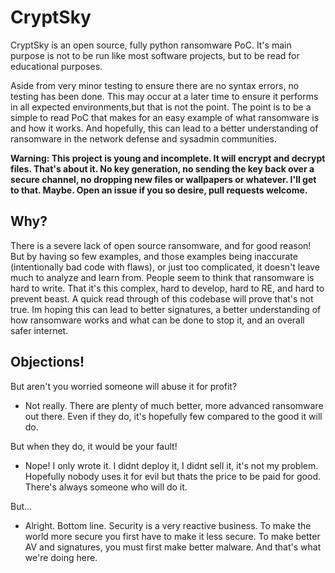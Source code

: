 # CryptSky

CryptSky is an open source, fully python ransomware PoC. It's main purpose is
not to be run like most software projects, but to be read for educational
purposes.

Aside from very minor testing to ensure there are no syntax errors, no testing
has been done. This may occur at a later time to ensure it performs in all
expected environments,but that is not the point. The point is to be a simple
to read PoC that makes for an easy example of what ransomware is and how it
works. And hopefully, this can lead to a better understanding of ransomware in 
the network defense and sysadmin communities.

**Warning: This project is young and incomplete. It will encrypt and decrypt
files. That's about it. No key generation, no sending the key back over a
secure channel, no dropping new files or wallpapers or whatever. I'll get to
that. Maybe. Open an issue if you so desire, pull requests welcome.**

## Why?

There is a severe lack of open source ransomware, and for good reason! But by
having so few examples, and those examples being inaccurate (intentionally bad
code with flaws), or just too complicated, it doesn't leave much to analyze
and learn from. People seem to think that ransomware is hard to write. That
it's this complex, hard to develop, hard to RE, and hard to prevent beast. A
quick read through of this codebase will prove that's not true. Im hoping this
can lead to better signatures, a better understanding of how ransomware works
and what can be done to stop it, and an overall safer internet.

## Objections!

But aren't you worried someone will abuse it for profit?

- Not really. There are plenty of much better, more advanced ransomware out there.
 Even if they do, it's hopefully few compared to the good it will do.

But when they do, it would be your fault!

- Nope! I only wrote it. I didnt deploy it, I didnt sell it, it's not my
problem. Hopefully nobody uses it for evil but thats the price to be paid for
good. There's always someone who will do it.

But...

- Alright. Bottom line. Security is a very reactive business. To make the
world more secure you first have to make it less secure. To make better AV and
signatures, you must first make better malware. And that's what we're doing
here.
